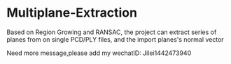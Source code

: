 # Multiplane-Extraction
Based  on Region Growing and RANSAC, the project can extract series of planes from on single PCD/PLY files, and the import planes's normal vector 

Need more message,please add my wechatID: Jilei1442473940
